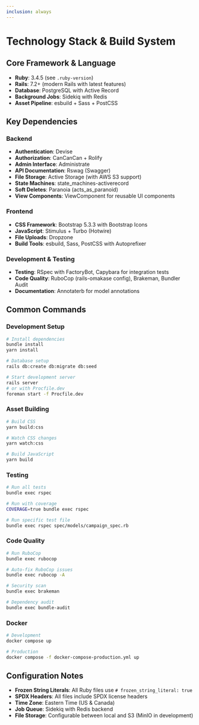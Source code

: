 ```yaml
---
inclusion: always
---
```


# Technology Stack & Build System

## Core Framework & Language

- **Ruby**: 3.4.5 (see `.ruby-version`)
- **Rails**: 7.2+ (modern Rails with latest features)
- **Database**: PostgreSQL with Active Record
- **Background Jobs**: Sidekiq with Redis
- **Asset Pipeline**: esbuild + Sass + PostCSS

## Key Dependencies

### Backend

- **Authentication**: Devise
- **Authorization**: CanCanCan + Rolify
- **Admin Interface**: Administrate
- **API Documentation**: Rswag (Swagger)
- **File Storage**: Active Storage (with AWS S3 support)
- **State Machines**: state_machines-activerecord
- **Soft Deletes**: Paranoia (acts_as_paranoid)
- **View Components**: ViewComponent for reusable UI components

### Frontend

- **CSS Framework**: Bootstrap 5.3.3 with Bootstrap Icons
- **JavaScript**: Stimulus + Turbo (Hotwire)
- **File Uploads**: Dropzone
- **Build Tools**: esbuild, Sass, PostCSS with Autoprefixer

### Development & Testing

- **Testing**: RSpec with FactoryBot, Capybara for integration tests
- **Code Quality**: RuboCop (rails-omakase config), Brakeman, Bundler Audit
- **Documentation**: Annotaterb for model annotations

## Common Commands

### Development Setup

```bash
# Install dependencies
bundle install
yarn install

# Database setup
rails db:create db:migrate db:seed

# Start development server
rails server
# or with Procfile.dev
foreman start -f Procfile.dev
```

### Asset Building

```bash
# Build CSS
yarn build:css

# Watch CSS changes
yarn watch:css

# Build JavaScript
yarn build
```

### Testing

```bash
# Run all tests
bundle exec rspec

# Run with coverage
COVERAGE=true bundle exec rspec

# Run specific test file
bundle exec rspec spec/models/campaign_spec.rb
```

### Code Quality

```bash
# Run RuboCop
bundle exec rubocop

# Auto-fix RuboCop issues
bundle exec rubocop -A

# Security scan
bundle exec brakeman

# Dependency audit
bundle exec bundle-audit
```

### Docker

```bash
# Development
docker compose up

# Production
docker compose -f docker-compose-production.yml up
```

## Configuration Notes

- **Frozen String Literals**: All Ruby files use `# frozen_string_literal: true`
- **SPDX Headers**: All files include SPDX license headers
- **Time Zone**: Eastern Time (US & Canada)
- **Job Queue**: Sidekiq with Redis backend
- **File Storage**: Configurable between local and S3 (MinIO in development)
